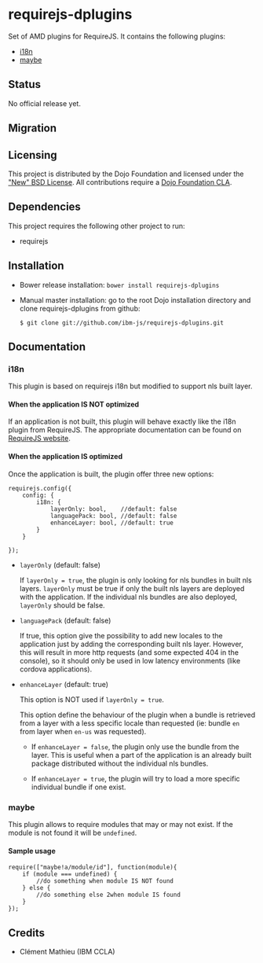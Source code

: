 # requirejs-dplugins

Set of AMD plugins for RequireJS. It contains the following plugins:

 * [i18n](#i18n)
 * [maybe](#maybe)

## Status

No official release yet.
 
## Migration

## Licensing

This project is distributed by the Dojo Foundation and licensed under the ["New" BSD License](./LICENSE).
All contributions require a [Dojo Foundation CLA](http://dojofoundation.org/about/claForm).

## Dependencies

This project requires the following other project to run:

* requirejs

## Installation

* Bower release installation: `bower install requirejs-dplugins`

* Manual master installation: go to the root Dojo installation directory and clone requirejs-dplugins from github:

	`$ git clone git://github.com/ibm-js/requirejs-dplugins.git`

## Documentation
### i18n
This plugin is based on requirejs i18n but modified to support nls built layer.

#### When the application IS NOT optimized
If an application is not built, this plugin will behave exactly like the i18n plugin from RequireJS.
The appropriate documentation can be found on [RequireJS website](http://requirejs.org/docs/api.html#i18n).

#### When the application IS optimized
Once the application is built, the plugin offer three new options:

```
requirejs.config({
    config: {
        i18n: {
            layerOnly: bool,    //default: false
            languagePack: bool, //default: false
            enhanceLayer: bool, //default: true
        }
    }

});
```
 * `layerOnly` (default: false)
    
    If `layerOnly = true`, the plugin is only looking for nls bundles in built nls layers. `layerOnly` must be true if only the built nls layers are deployed with the application.
    If the individual nls bundles are also deployed, `layerOnly` should be false.

 * `languagePack` (default: false)
    
    If true, this option give the possibility to add new locales to the application just by adding the corresponding built nls layer. However, this will result in more http requests (and some expected 404 in the console), so it should only be used in low latency environments (like cordova applications).
 * `enhanceLayer` (default: true)
    
    This option is NOT used if `layerOnly = true`.

    This option define the behaviour of the plugin when a bundle is retrieved from a layer with a less specific locale than requested (ie: bundle `en` from layer when `en-us` was requested).
        
    * If `enhanceLayer = false`, the plugin only use the bundle from the layer. This is useful when a part of the application is an already built package distributed without the individual nls bundles.
    
    * If `enhanceLayer = true`, the plugin will try to load a more specific individual bundle if one exist.
 


### maybe
This plugin allows to require modules that may or may not exist. If the module is not found it will be `undefined`.


#### Sample usage
```
require(["maybe!a/module/id"], function(module){
    if (module === undefined) {
        //do something when module IS NOT found
    } else {
        //do something else 2when module IS found
    }
});
```


## Credits

* Clément Mathieu (IBM CCLA)

